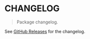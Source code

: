 # CHANGELOG

> Package changelog.

See [GitHub Releases](https://github.com/stdlib-js/stats-base-dists-arcsine-logpdf/releases) for the changelog.